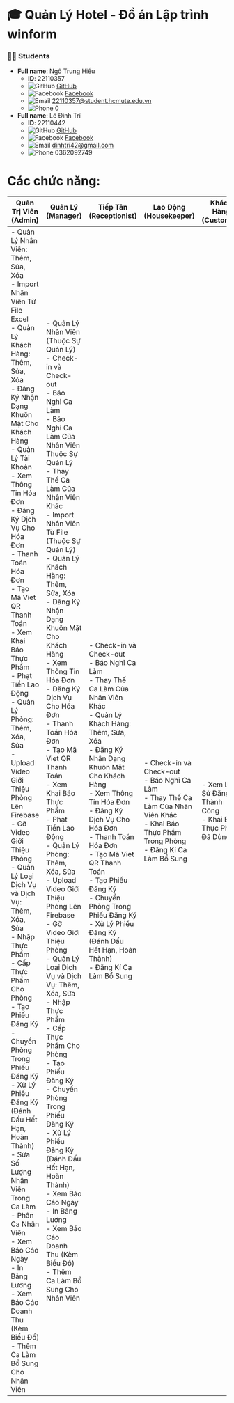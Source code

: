 # 🎓 Quản Lý Hotel - Đồ án Lập trình winform
### 👨‍🎓 Students


- **Full name**: Ngô Trung Hiếu
  - **ID**: 22110357
  - ![GitHub](https://img.icons8.com/ios-filled/20/000000/github.png) [GitHub](https://github.com/HieuCorn04)
  - ![Facebook](https://img.icons8.com/ios-filled/20/000000/facebook--v1.png) [Facebook](https://web.facebook.com/hieu.jim.52)
  - ![Email](https://img.icons8.com/ios-filled/20/000000/email.png) 22110357@student.hcmute.edu.vn
  - ![Phone](https://img.icons8.com/ios-filled/20/000000/phone.png) 0
- **Full name**: Lê Đình Trí
  - **ID**: 22110442
  - ![GitHub](https://img.icons8.com/ios-filled/20/000000/github.png) [GitHub](https://github.com/tuoitho/)
  - ![Facebook](https://img.icons8.com/ios-filled/20/000000/facebook--v1.png) [Facebook](https://www.facebook.com/tuoithodakhoc/)
  - ![Email](https://img.icons8.com/ios-filled/20/000000/email.png) dinhtri42@gmail.com
  - ![Phone](https://img.icons8.com/ios-filled/20/000000/phone.png) 0362092749

# Các chức năng:

| **Quản Trị Viên (Admin)** | **Quản Lý (Manager)** | **Tiếp Tân (Receptionist)** | **Lao Động (Housekeeper)** | **Khách Hàng (Customer)** |
|--------------------------|----------------------|------------------------------|---------------------------|---------------------------|
| - Quản Lý Nhân Viên: Thêm, Sửa, Xóa<br>- Import Nhân Viên Từ File Excel<br>- Quản Lý Khách Hàng: Thêm, Sửa, Xóa<br>- Đăng Ký Nhận Dạng Khuôn Mặt Cho Khách Hàng<br>- Quản Lý Tài Khoản<br>- Xem Thông Tin Hóa Đơn<br>- Đăng Ký Dịch Vụ Cho Hóa Đơn<br>- Thanh Toán Hóa Đơn<br>- Tạo Mã Viet QR Thanh Toán<br>- Xem Khai Báo Thực Phẩm<br>- Phạt Tiền Lao Động<br>- Quản Lý Phòng: Thêm, Xóa, Sửa<br>- Upload Video Giới Thiệu Phòng Lên Firebase<br>- Gỡ Video Giới Thiệu Phòng<br>- Quản Lý Loại Dịch Vụ và Dịch Vụ: Thêm, Xóa, Sửa<br>- Nhập Thực Phẩm<br>- Cấp Thực Phẩm Cho Phòng<br>- Tạo Phiếu Đăng Ký<br>- Chuyển Phòng Trong Phiếu Đăng Ký<br>- Xử Lý Phiếu Đăng Ký (Đánh Dấu Hết Hạn, Hoàn Thành)<br>- Sửa Số Lượng Nhân Viên Trong Ca Làm<br>- Phân Ca Nhân Viên<br>- Xem Báo Cáo Ngày<br>- In Bảng Lương<br>- Xem Báo Cáo Doanh Thu (Kèm Biểu Đồ)<br>- Thêm Ca Làm Bổ Sung Cho Nhân Viên | - Quản Lý Nhân Viên (Thuộc Sự Quản Lý)<br>- Check-in và Check-out<br>- Báo Nghỉ Ca Làm<br>- Báo Nghỉ Ca Làm Của Nhân Viên Thuộc Sự Quản Lý<br>- Thay Thế Ca Làm Của Nhân Viên Khác<br>- Import Nhân Viên Từ File (Thuộc Sự Quản Lý)<br>- Quản Lý Khách Hàng: Thêm, Sửa, Xóa<br>- Đăng Ký Nhận Dạng Khuôn Mặt Cho Khách Hàng<br>- Xem Thông Tin Hóa Đơn<br>- Đăng Ký Dịch Vụ Cho Hóa Đơn<br>- Thanh Toán Hóa Đơn<br>- Tạo Mã Viet QR Thanh Toán<br>- Xem Khai Báo Thực Phẩm<br>- Phạt Tiền Lao Động<br>- Quản Lý Phòng: Thêm, Xóa, Sửa<br>- Upload Video Giới Thiệu Phòng Lên Firebase<br>- Gỡ Video Giới Thiệu Phòng<br>- Quản Lý Loại Dịch Vụ và Dịch Vụ: Thêm, Xóa, Sửa<br>- Nhập Thực Phẩm<br>- Cấp Thực Phẩm Cho Phòng<br>- Tạo Phiếu Đăng Ký<br>- Chuyển Phòng Trong Phiếu Đăng Ký<br>- Xử Lý Phiếu Đăng Ký (Đánh Dấu Hết Hạn, Hoàn Thành)<br>- Xem Báo Cáo Ngày<br>- In Bảng Lương<br>- Xem Báo Cáo Doanh Thu (Kèm Biểu Đồ)<br>- Thêm Ca Làm Bổ Sung Cho Nhân Viên | - Check-in và Check-out<br>- Báo Nghỉ Ca Làm<br>- Thay Thế Ca Làm Của Nhân Viên Khác<br>- Quản Lý Khách Hàng: Thêm, Sửa, Xóa<br>- Đăng Ký Nhận Dạng Khuôn Mặt Cho Khách Hàng<br>- Xem Thông Tin Hóa Đơn<br>- Đăng Ký Dịch Vụ Cho Hóa Đơn<br>- Thanh Toán Hóa Đơn<br>- Tạo Mã Viet QR Thanh Toán<br>- Tạo Phiếu Đăng Ký<br>- Chuyển Phòng Trong Phiếu Đăng Ký<br>- Xử Lý Phiếu Đăng Ký (Đánh Dấu Hết Hạn, Hoàn Thành)<br>- Đăng Kí Ca Làm Bổ Sung | - Check-in và Check-out<br>- Báo Nghỉ Ca Làm<br>- Thay Thế Ca Làm Của Nhân Viên Khác<br>- Khai Báo Thực Phẩm Trong Phòng<br>- Đăng Kí Ca Làm Bổ Sung | - Xem Lịch Sử Đăng Ký Thành Công<br>- Khai Báo Thực Phẩm Đã Dùng |
